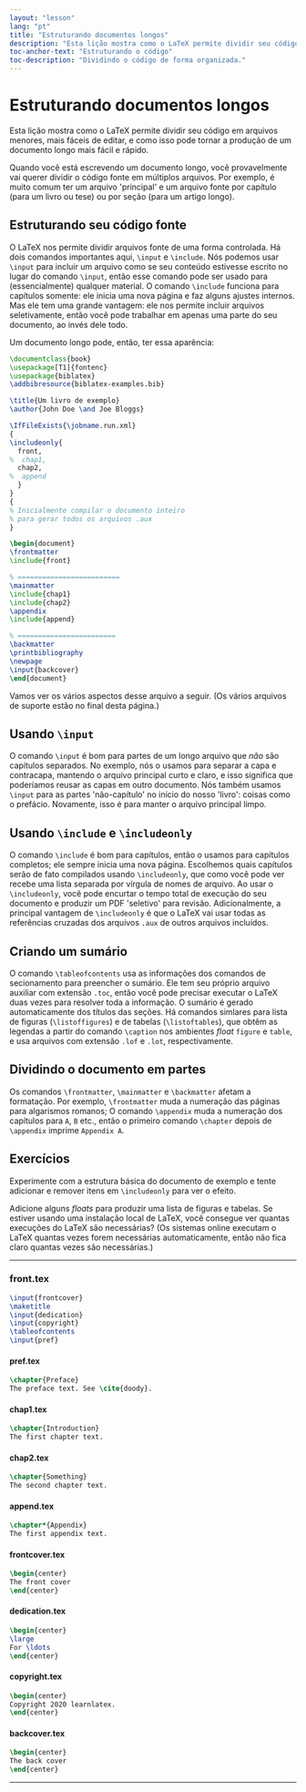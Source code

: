 ```yaml
---
layout: "lesson"
lang: "pt"
title: "Estruturando documentos longos"
description: "Esta lição mostra como o LaTeX permite dividir seu código em arquivos menores, mais fáceis de editar, e como isso pode tornar a produção de um documento longo mais fácil e rápido."
toc-anchor-text: "Estruturando o código"
toc-description: "Dividindo o código de forma organizada."
---
```


# Estruturando documentos longos

<script>
runlatex.preincludes = {
 "pre0": {
    "pre1": "front.tex",
    "pre2": "pref.tex",
    "pre3": "chap1.tex",
    "pre4": "chap2.tex",
    "pre5": "append.tex",
    "pre6": "frontcover.tex",
    "pre7": "dedication.tex",
    "pre8": "copyright.tex",
    "pre9": "backcover.tex",
   }
}
</script>

<span
  class="summary">Esta lição mostra como o LaTeX permite dividir seu código em
  arquivos menores, mais fáceis de editar, e como isso pode tornar a produção de
  um documento longo mais fácil e rápido.</span>

Quando você está escrevendo um documento longo, você provavelmente vai querer
dividir o código fonte em múltiplos arquivos.  Por exemplo, é muito comum ter um
arquivo 'principal' e um arquivo fonte por capítulo (para um livro ou tese) ou
por seção (para um artigo longo).

## Estruturando seu código fonte

O LaTeX nos permite dividir arquivos fonte de uma forma controlada.  Há dois
comandos importantes aqui, `\input` e `\include`.  Nós podemos usar `\input`
para incluir um arquivo como se seu conteúdo estivesse escrito no lugar do
comando `\input`, então esse comando pode ser usado para (essencialmente)
qualquer material.  O comando `\include` funciona para capítulos somente: ele
inicia uma nova página e faz alguns ajustes internos.  Mas ele tem uma grande
vantagem:  ele nos permite incluir arquivos seletivamente, então você pode
trabalhar em apenas uma parte do seu documento, ao invés dele todo.

Um documento longo pode, então, ter essa aparência:

<!-- pre0 {% raw %} -->
```latex
\documentclass{book}
\usepackage[T1]{fontenc}
\usepackage{biblatex}
\addbibresource{biblatex-examples.bib}

\title{Um livro de exemplo}
\author{John Doe \and Joe Bloggs}

\IfFileExists{\jobname.run.xml}
{
\includeonly{
  front,
%  chap1,
  chap2,
%  append
  }
}
{
% Inicialmente compilar o documento inteiro
% para gerar todos os arquivos .aux
}

\begin{document}
\frontmatter
\include{front}

% =========================
\mainmatter
\include{chap1}
\include{chap2}
\appendix
\include{append}

% ========================
\backmatter
\printbibliography
\newpage
\input{backcover}
\end{document}
```
<!-- {% endraw %} -->

Vamos ver os vários aspectos desse arquivo a seguir. (Os vários arquivos de
suporte estão no final desta página.)

## Usando `\input`

O comando `\input` é bom para partes de um longo arquivo que _não_ são capítulos
separados.  No exemplo, nós o usamos para separar a capa e contracapa, mantendo
o arquivo principal curto e claro, e isso significa que poderíamos reusar as
capas em outro documento.  Nós também usamos `\input` para as partes
'não-capítulo' no início do nosso 'livro':  coisas como o prefácio.  Novamente,
isso é para manter o arquivo principal limpo.

## Usando `\include` e `\includeonly`

O comando `\include` é bom para capítulos, então o usamos para capítulos
completos;  ele sempre inicia uma nova página.  Escolhemos quais capítulos
serão de fato compilados usando `\includeonly`, que como você pode ver recebe
uma lista separada por vírgula de nomes de arquivo.  Ao usar o `\includeonly`,
você pode encurtar o tempo total de execução do seu documento e produzir um PDF
'seletivo' para revisão.  Adicionalmente, a principal vantagem de `\includeonly`
é que o LaTeX vai usar todas as referências cruzadas dos arquivos `.aux` de
outros arquivos incluídos.

## Criando um sumário

O comando `\tableofcontents` usa as informações dos comandos de secionamento
para preencher o sumário.  Ele tem seu próprio arquivo auxiliar com extensão
`.toc`, então você pode precisar executar o LaTeX duas vezes para resolver toda
a informação.  O sumário é gerado automaticamente dos títulos das seções.  Há
comandos simlares para lista de figuras (`\listoffigures`) e de tabelas
(`\listoftables`), que obtêm as legendas a partir do comando `\caption` nos
ambientes _float_ `figure` e `table`, e usa arquivos com extensão `.lof` e
`.lot`, respectivamente.

## Dividindo o documento em partes

Os comandos `\frontmatter`, `\mainmatter` e `\backmatter` afetam a formatação.
Por exemplo, `\frontmatter` muda a numeração das páginas para algarismos
romanos; O comando `\appendix` muda a numeração dos capítulos para `A`, `B`
etc., então o primeiro comando `\chapter` depois de `\appendix` imprime
`Appendix A`.

## Exercícios

Experimente com a estrutura básica do documento de exemplo e tente adicionar e
remover itens em `\includeonly` para ver o efeito.

Adicione alguns _floats_ para produzir uma lista de figuras e tabelas.
Se estiver usando uma instalação local de LaTeX, você consegue ver quantas
execuções do LaTeX são necessárias?  (Os sistemas online executam o LaTeX
quantas vezes forem necessárias automaticamente, então não fica claro quantas
vezes são necessárias.)

----

### front.tex
<!-- pre1 {% raw %} -->
```latex
\input{frontcover}
\maketitle
\input{dedication}
\input{copyright}
\tableofcontents
\input{pref}
```

#### pref.tex
<!-- pre2 {% raw %} -->
```latex
\chapter{Preface}
The preface text. See \cite{doody}.
```
<!-- {% endraw %} -->

#### chap1.tex
<!-- pre3 {% raw %} -->
```latex
\chapter{Introduction}
The first chapter text.
```
<!-- {% endraw %} -->

#### chap2.tex
<!-- pre4 {% raw %} -->
```latex
\chapter{Something}
The second chapter text.
```
<!-- {% endraw %} -->

####  append.tex
<!-- pre5 {% raw %} -->
```latex
\chapter*{Appendix}
The first appendix text.
```
<!-- {% endraw %} -->

#### frontcover.tex
<!-- pre6 {% raw %} -->
```latex
\begin{center}
The front cover
\end{center}
```
<!-- {% endraw %} -->

#### dedication.tex
<!-- pre7 {% raw %} -->
```latex
\begin{center}
\large
For \ldots
\end{center}
```
<!-- {% endraw %} -->

#### copyright.tex
<!-- pre8 {% raw %} -->
```latex
\begin{center}
Copyright 2020 learnlatex.
\end{center}
```
<!-- {% endraw %} -->

#### backcover.tex
<!-- pre9 {% raw %} -->
```latex
\begin{center}
The back cover
\end{center}
```
<!-- {% endraw %} -->

----
